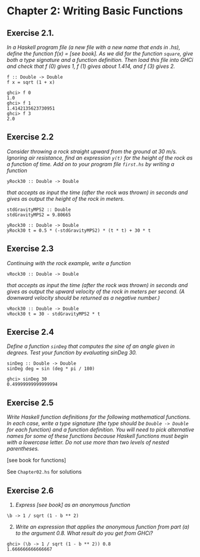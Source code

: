 # Chapter 2: Writing Basic Functions
## Exercise 2.1.
*In a Haskell program file (a new file with a new name that ends in .hs), define the function f(x) = [see book]. As we did for the function `square`, give both a type signature and a function definition. Then load this file into GHCi and check that f (0) gives 1, f (1) gives about 1.414, and f (3) gives 2.*

```
f :: Double -> Double
f x = sqrt (1 + x)
```
```
ghci> f 0
1.0
ghci> f 1
1.4142135623730951
ghci> f 3
2.0
```

## Exercise 2.2
*Consider throwing a rock straight upward from the ground at 30 m/s. Ignoring air resistance, find an expression `y(t)` for the height of the rock as a function of time.
Add on to your program file `first.hs` by writing a function*

`yRock30 :: Double -> Double`

*that accepts as input the time (after the rock was thrown) in seconds and gives as output the height of the rock in meters.*
```
stdGravityMPS2 :: Double
stdGravityMPS2 = 9.80665

yRock30 :: Double -> Double
yRock30 t = 0.5 * (-stdGravityMPS2) * (t * t) + 30 * t
```

## Exercise 2.3
*Continuing with the rock example, write a function*

`vRock30 :: Double -> Double`

*that accepts as input the time (after the rock was thrown) in seconds and gives as output the upward velocity of the rock in meters per second. (A downward velocity should be returned as a negative number.)*

```
vRock30 :: Double -> Double
vRock30 t = 30 - stdGravityMPS2 * t
```

## Exercise 2.4
*Define a function `sinDeg` that computes the sine of an angle given in degrees. Test your function by evaluating sinDeg 30.*
```
sinDeg :: Double -> Double
sinDeg deg = sin (deg * pi / 180)
```
```
ghci> sinDeg 30
0.49999999999999994
```

## Exercise 2.5
*Write Haskell function definitions for the following mathematical functions. In each case, write a type signature (the type should be `Double -> Double` for each function) and a function definition. You will need to pick alternative names for some of these functions because Haskell functions must begin with a lowercase letter. Do not use more than two levels of nested parentheses.*

[see book for functions]

See `Chapter02.hs` for solutions

## Exercise 2.6

1. *Express [see book] as an anonymous function*

```
\b -> 1 / sqrt (1 - b ** 2)
```

2. *Write an expression that applies the anonymous function from part (a) to the argument 0.8. What result do you get from GHCi?*

```
ghci> (\b -> 1 / sqrt (1 - b ** 2)) 0.8
1.666666666666667
```